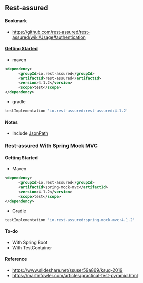 ## Rest-assured
#### Bookmark
- <https://github.com/rest-assured/rest-assured/wiki/Usage#authentication>

#### [Getting Started](https://github.com/rest-assured/rest-assured/wiki/GettingStarted)
- maven 

```xml
<dependency>
      <groupId>io.rest-assured</groupId>
      <artifactId>rest-assured</artifactId>
      <version>4.1.2</version>
      <scope>test</scope>
</dependency>
```

- gradle

```groovy
testImplementation 'io.rest-assured:rest-assured:4.1.2'
```

#### Notes
- Include [JsonPath](https://github.com/json-path/JsonPath)

### Rest-assured With Spring Mock MVC
#### Getting Started
- Maven
```xml
<dependency>
      <groupId>io.rest-assured</groupId>
      <artifactId>spring-mock-mvc</artifactId>
      <version>4.1.2</version>
      <scope>test</scope>
</dependency>
```
- Gradle

```groovy
testImplementation 'io.rest-assured:spring-mock-mvc:4.1.2'
```

#### To-do
- With Spring Boot
- With TestContainer


#### Reference
- <https://www.slideshare.net/ssuser59a869/ksug-2019>
- <https://martinfowler.com/articles/practical-test-pyramid.html>